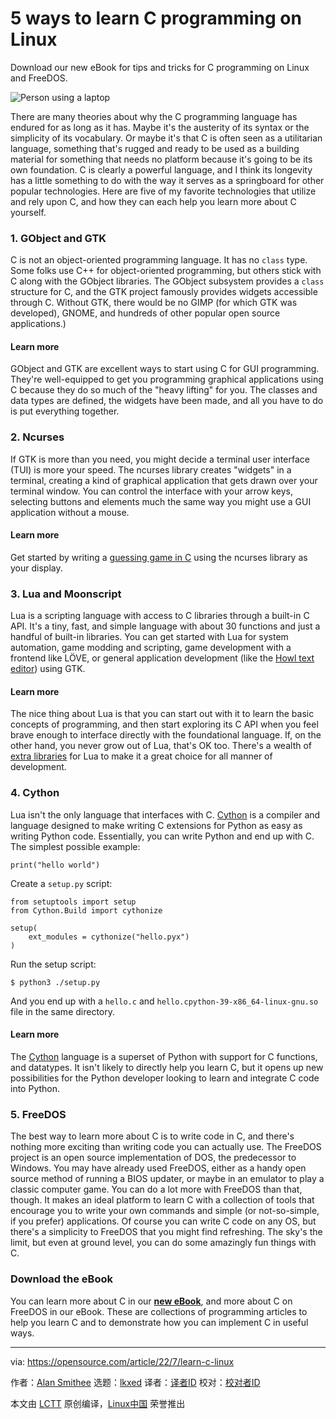 [#]: subject: "5 ways to learn C programming on Linux"
[#]: via: "https://opensource.com/article/22/7/learn-c-linux"
[#]: author: "Alan Smithee https://opensource.com/users/alansmithee"
[#]: collector: "lkxed"
[#]: translator: "Donkey"
[#]: reviewer: " "
[#]: publisher: " "
[#]: url: " "

5 ways to learn C programming on Linux
======
Download our new eBook for tips and tricks for C programming on Linux and FreeDOS.

![Person using a laptop][1]

There are many theories about why the C programming language has endured for as long as it has. Maybe it's the austerity of its syntax or the simplicity of its vocabulary. Or maybe it's that C is often seen as a utilitarian language, something that's rugged and ready to be used as a building material for something that needs no platform because it's going to be its own foundation. C is clearly a powerful language, and I think its longevity has a little something to do with the way it serves as a springboard for other popular technologies. Here are five of my favorite technologies that utilize and rely upon C, and how they can each help you learn more about C yourself.

### 1. GObject and GTK

C is not an object-oriented programming language. It has no `class` type. Some folks use C++ for object-oriented programming, but others stick with C along with the GObject libraries. The GObject subsystem provides a `class` structure for C, and the GTK project famously provides widgets accessible through C. Without GTK, there would be no GIMP (for which GTK was developed), GNOME, and hundreds of other popular open source applications.)

#### Learn more

GObject and GTK are excellent ways to start using C for GUI programming. They're well-equipped to get you programming graphical applications using C because they do so much of the "heavy lifting" for you. The classes and data types are defined, the widgets have been made, and all you have to do is put everything together.

### 2. Ncurses

If GTK is more than you need, you might decide a terminal user interface (TUI) is more your speed. The ncurses library creates "widgets" in a terminal, creating a kind of graphical application that gets drawn over your terminal window. You can control the interface with your arrow keys, selecting buttons and elements much the same way you might use a GUI application without a mouse.

#### Learn more

Get started by writing a [guessing game in C][3] using the ncurses library as your display.

### 3. Lua and Moonscript

Lua is a scripting language with access to C libraries through a built-in C API. It's a tiny, fast, and simple language with about 30 functions and just a handful of built-in libraries. You can get started with Lua for system automation, game modding and scripting, game development with a frontend like LÖVE, or general application development (like the [Howl text editor][4]) using GTK.

#### Learn more

The nice thing about Lua is that you can start out with it to learn the basic concepts of programming, and then start exploring its C API when you feel brave enough to interface directly with the foundational language. If, on the other hand, you never grow out of Lua, that's OK too. There's a wealth of [extra libraries][5] for Lua to make it a great choice for all manner of development.

### 4. Cython

Lua isn't the only language that interfaces with C. [Cython][6] is a compiler and language designed to make writing C extensions for Python as easy as writing Python code. Essentially, you can write Python and end up with C. The simplest possible example:

```
print("hello world")
```

Create a `setup.py` script:

```
from setuptools import setup
from Cython.Build import cythonize

setup(
    ext_modules = cythonize("hello.pyx")
)
```

Run the setup script:

```
$ python3 ./setup.py
```

And you end up with a `hello.c` and `hello.cpython-39-x86_64-linux-gnu.so` file in the same directory.

#### Learn more

The [Cython][7] language is a superset of Python with support for C functions, and datatypes. It isn't likely to directly help you learn C, but it opens up new possibilities for the Python developer looking to learn and integrate C code into Python.

### 5. FreeDOS

The best way to learn more about C is to write code in C, and there's nothing more exciting than writing code you can actually use. The FreeDOS project is an open source implementation of DOS, the predecessor to Windows. You may have already used FreeDOS, either as a handy open source method of running a BIOS updater, or maybe in an emulator to play a classic computer game. You can do a lot more with FreeDOS than that, though. It makes an ideal platform to learn C with a collection of tools that encourage you to write your own commands and simple (or not-so-simple, if you prefer) applications. Of course you can write C code on any OS, but there's a simplicity to FreeDOS that you might find refreshing. The sky's the limit, but even at ground level, you can do some amazingly fun things with C.

### Download the eBook

You can learn more about C in our **[new eBook][8]**, and more about C on FreeDOS in our eBook. These are collections of programming articles to help you learn C and to demonstrate how you can implement C in useful ways.

--------------------------------------------------------------------------------

via: https://opensource.com/article/22/7/learn-c-linux

作者：[Alan Smithee][a]
选题：[lkxed][b]
译者：[译者ID](https://github.com/译者ID)
校对：[校对者ID](https://github.com/校对者ID)

本文由 [LCTT](https://github.com/LCTT/TranslateProject) 原创编译，[Linux中国](https://linux.cn/) 荣誉推出

[a]: https://opensource.com/users/alansmithee
[b]: https://github.com/lkxed
[1]: https://opensource.com/sites/default/files/lead-images/laptop_screen_desk_work_chat_text.png
[2]: https://opensource.com/downloads/guide-c-programming
[3]: https://opensource.com/article/21/8/guess-number-game-ncurses-linux
[4]: https://opensource.com/article/20/12/howl
[5]: https://opensource.com/article/19/11/getting-started-luarocks
[6]: http://cython.org
[7]: https://opensource.com/article/21/4/cython
[8]: https://opensource.com/downloads/guide-c-programming
